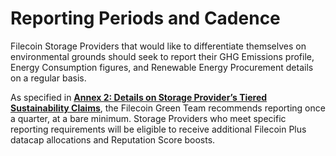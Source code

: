 # Reporting Periods and Cadence

Filecoin Storage Providers that would like to differentiate themselves on environmental grounds should seek to report their GHG Emissions profile, Energy Consumption figures, and Renewable Energy Procurement details on a regular basis.

As specified in [**Annex 2: Details on Storage Provider’s Tiered Sustainability Claims**](../../additional-resources/annex-2-details-on-storage-providers-tiered-sustainability-claims.md), the Filecoin Green Team recommends reporting once a quarter, at a bare minimum. Storage Providers who meet specific reporting requirements will be eligible to receive additional Filecoin Plus datacap allocations and Reputation Score boosts.
